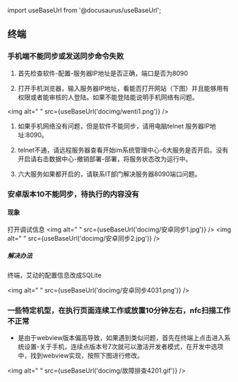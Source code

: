 import useBaseUrl from '@docusaurus/useBaseUrl';

## 终端

### 手机端不能同步或发送同步命令失败

1. 首先检查软件-配置-服务器IP地址是否正确，端口是否为8090

2. 打开手机浏览器，输入服务器IP地址，看能否打开网站（下图）并且能够用有权限或者能审核的人登陆。如果不能登陆能说明手机网络有问题。

<img alt=" " src={useBaseUrl('docimg/wenti1.png')} />

1. 如果手机网络没有问题，但是软件不能同步，请用电脑telnet 服务器IP地址:8090。

2. telnet不通，请远程服务器查看开始im系统管理中心-6大服务是否开启。没有开启请右击数据中心-撤销部署-部署，将服务状态改为运行中。

3. 六大服务如果都开启的，请联系IT部门解决服务器8090端口问题。

### 安卓版本10不能同步，待执行的内容没有

#### 现象

打开调试信息
<img alt=" " src={useBaseUrl('docimg/安卓同步1.jpg')} />
<img alt=" " src={useBaseUrl('docimg/安卓同步2.jpg')} />

##### 解决办法

终端，艾动的配置信息改成SQLite

<img alt=" " src={useBaseUrl('docimg/安卓同步4031.png')} />

### 一些特定机型，在执行页面连续工作或放置10分钟左右，nfc扫描工作不正常

* 是由于webview版本偏高导致，如果遇到类似问题，首先在终端上点击进入系统设置-关于手机，连续点版本号7次就可以激活开发者模式，在开发中选项中，找到webview实现，按照下图进行修改。

<img alt=" " src={useBaseUrl('docimg/故障排查4201.gif')} />
